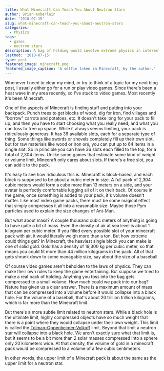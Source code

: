 ```yaml
---
title: What Minecraft Can Teach You About Neutron Stars
author: Brian Koberlein
date: '2018-07-15'
slug: what-minecraft-can-teach-you-about-neutron-stars
categories:
  - Physics
tags:
  - games
  - neutron stars
description: A bag of holding would involve extreme physics in interesting ways.
lastmod: '2018-07-15'
type: post
featured_image: minecraft.png
featured_image_caption: 'A selfie taken in Minecraft, by the author.'
---
```


Whenever I need to clear my mind, or try to think of a topic for my next blog post, I usually either go for a run or play video games. Since there's been a heat wave in my area recently, so I've stuck to video games. Most recently it's been Minecraft. 

One of the aspects of Minecraft is finding stuff and putting into your backpack. Punch trees to get blocks of wood, dig for iron, find villages and "borrow" carrots and potatoes, etc. It doesn't take long for your pack to fill up, and then you have to start choosing what you really need, and what you can toss to free up space. While it always seems limiting, your pack is ridiculously generous. It has 36 available slots, each for a separate type of thing. Some things like swords or shovels completely fill up their own slot, but for raw materials like wood or iron ore, you can put up to 64 items in a single slot. So in principle you can have 36 slots each filled to the top, for a total of 2,304 items. Unlike some games that estimate some kind of weight or volume limit, Minecraft only cares about slots. If there's a free slot, you can add it to the pack.

It's easy to see how ridiculous this is. Minecraft is block-based, and each block is supposed to be about a cubic meter in size. A full pack of 2,304 cubic meters would form a cube more than 13 meters on a side, and your avatar is perfectly comfortable lugging all of it on their back. Of course in the game, once something is added to your pack, it's volume doesn't matter. Like most video game packs, there must be some magical effect that simply compresses it all into a reasonable size. Maybe those Pym particles used to explain the size changes of Ant-Man. 

But what about mass? A couple thousand cubic meters of anything is going to have quite a bit of mass. Even the density of air at sea level is about 1 kilogram per cubic meter. If you filled every possible slot of your minecraft pack with air, it would literally weigh more than a ton. But how extreme could things get? In Minecraft, the heaviest single block you can make is one of solid gold. Gold has a density of 19,300 kg per cubic meter, so that means you could fit more than 44 million kilograms in the pack. All of that gets shrunk down to some managable size, say about the size of a baseball.

Of course video games aren't beholden to the laws of physics. They can make their own rules to keep the game entertaining. But suppose we tried to make a real back of holding. Anything you toss into the bag gets compressed to a small volume. How much could we pack into our bag? Nature has given us a clear answer. There is a maximum amount of mass that can be compressed into a volume before it would collapse into a black hole. For the volume of a baseball, that's about 20 trillion trillion kilograms, which is far more than the Minecraft limit. 

But there's a more subtle limit related to neutron stars. While a black hole is the ultimate limit, highly compressed objects have so much weight that there is a point where they would collapse under their own weight. This limit is called the [Tolman-Oppenheimer-Volkoff](https://briankoberlein.com/2014/05/16/over-limit/) limit. Beyond that limit a neutron star will collapse into a black hole. We aren't exactly sure what that limit is, but it seems to be a bit more than 2 solar masses compressed into a sphere only 20 kilometers wide. At that density, the volume of gold in a minecraft pack would be compressed to a volume of a few cubic centimeters.

In other words, the upper limit of a Minecraft pack is about the same as the upper limit for a neutron star. 